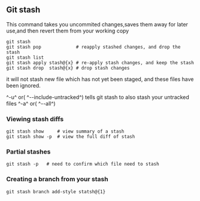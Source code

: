 ## Git stash

  This command takes you uncommited changes,saves them away for later use,and then revert them from your working copy

    git stash
    git stash pop             # reapply stashed changes, and drop the stash
    git stash list   
    git stash apply stash@{x} # re-apply stash changes, and keep the stash
    git stash drop  stash@{x} # drop stash changes


  it will not stash new file which has not yet been staged, and these files have been ignored.
  
  ^-u^ or( ^--include-untracked^) tells git stash to also stash your untracked files
  ^-a^ or( ^--all^) 

### Viewing stash diffs
    
    git stash show     # view summary of a stash
    git stash show -p  # view the full diff of stash

### Partial stashes

    git stash -p   # need to confirm which file need to stash

### Creating a branch from your stash

    git stash branch add-style statsh@{1}
